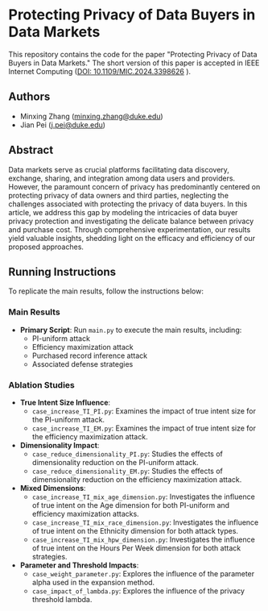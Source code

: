 # Protecting Privacy of Data Buyers in Data Markets

This repository contains the code for the paper "Protecting Privacy of Data Buyers in Data Markets." The short version of this paper is accepted in IEEE Internet Computing ([DOI: 10.1109/MIC.2024.3398626](https://doi.org/10.1109/MIC.2024.3398626)
).

## Authors
- Minxing Zhang ([minxing.zhang@duke.edu](mailto:minxing.zhang@duke.edu))
- Jian Pei ([j.pei@duke.edu](mailto:j.pei@duke.edu))

## Abstract
Data markets serve as crucial platforms facilitating data discovery, exchange, sharing, and integration among data users and providers. However, the paramount concern of privacy has predominantly centered on protecting privacy of data owners and third parties, neglecting the challenges associated with protecting the privacy of data buyers. In this article, we address this gap by modeling the intricacies of data buyer privacy protection and investigating the delicate balance between privacy and purchase cost. Through comprehensive experimentation, our results yield valuable insights, shedding light on the efficacy and efficiency of our proposed approaches.

## Running Instructions
To replicate the main results, follow the instructions below:

### Main Results
- **Primary Script**: Run `main.py` to execute the main results, including:
  - PI-uniform attack
  - Efficiency maximization attack
  - Purchased record inference attack
  - Associated defense strategies

### Ablation Studies
- **True Intent Size Influence**:
  - `case_increase_TI_PI.py`: Examines the impact of true intent size for the PI-uniform attack.
  - `case_increase_TI_EM.py`: Examines the impact of true intent size for the efficiency maximization attack.
- **Dimensionality Impact**:
  - `case_reduce_dimensionality_PI.py`: Studies the effects of dimensionality reduction on the PI-uniform attack.
  - `case_reduce_dimensionality_EM.py`: Studies the effects of dimensionality reduction on the efficiency maximization attack.
- **Mixed Dimensions**:
  - `case_increase_TI_mix_age_dimension.py`: Investigates the influence of true intent on the Age dimension for both PI-uniform and efficiency maximization attacks.
  - `case_increase_TI_mix_race_dimension.py`: Investigates the influence of true intent on the Ethnicity dimension for both attack types.
  - `case_increase_TI_mix_hpw_dimension.py`: Investigates the influence of true intent on the Hours Per Week dimension for both attack strategies.
- **Parameter and Threshold Impacts**:
  - `case_weight_parameter.py`: Explores the influence of the parameter alpha used in the expansion method.
  - `case_impact_of_lambda.py`: Explores the influence of the privacy threshold lambda.
